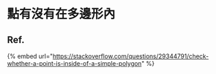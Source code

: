 # 點有沒有在多邊形內

## Ref.

{% embed url="https://stackoverflow.com/questions/29344791/check-whether-a-point-is-inside-of-a-simple-polygon" %}



